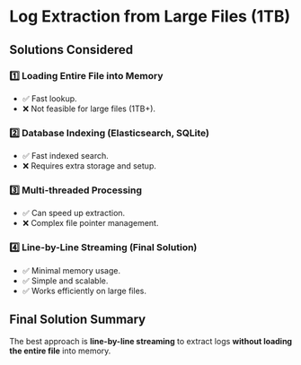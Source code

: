 # **Log Extraction from Large Files (1TB)**

## **Solutions Considered**
### 1️⃣ **Loading Entire File into Memory**
- ✅ Fast lookup.
- ❌ Not feasible for large files (1TB+).

### 2️⃣ **Database Indexing (Elasticsearch, SQLite)**
- ✅ Fast indexed search.
- ❌ Requires extra storage and setup.

### 3️⃣ **Multi-threaded Processing**
- ✅ Can speed up extraction.
- ❌ Complex file pointer management.

### 4️⃣ **Line-by-Line Streaming (Final Solution)**
- ✅ Minimal memory usage.
- ✅ Simple and scalable.
- ✅ Works efficiently on large files.

## **Final Solution Summary**
The best approach is **line-by-line streaming** to extract logs **without loading the entire file** into memory.

